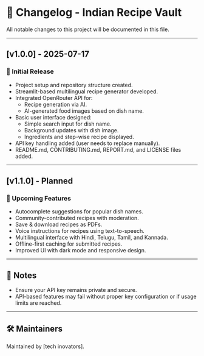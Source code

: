 # 📑 Changelog - Indian Recipe Vault

All notable changes to this project will be documented in this file.

---

## [v1.0.0] - 2025-07-17

### 🎉 Initial Release

- Project setup and repository structure created.
- Streamlit-based multilingual recipe generator developed.
- Integrated OpenRouter API for:
  - Recipe generation via AI.
  - AI-generated food images based on dish name.
- Basic user interface designed:
  - Simple search input for dish name.
  - Background updates with dish image.
  - Ingredients and step-wise recipe displayed.
- API key handling added (user needs to replace manually).
- README.md, CONTRIBUTING.md, REPORT.md, and LICENSE files added.

---

## [v1.1.0] - Planned

### 🚀 Upcoming Features

- Autocomplete suggestions for popular dish names.
- Community-contributed recipes with moderation.
- Save & download recipes as PDFs.
- Voice instructions for recipes using text-to-speech.
- Multilingual interface with Hindi, Telugu, Tamil, and Kannada.
- Offline-first caching for submitted recipes.
- Improved UI with dark mode and responsive design.

---

## 📌 Notes

- Ensure your API key remains private and secure.
- API-based features may fail without proper key configuration or if usage limits are reached.

---

## 🛠 Maintainers

Maintained by [tech inovators].
